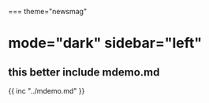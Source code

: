 ===
theme="newsmag"

mode="dark"
sidebar="left"
===
## this better include mdemo.md
{{ inc "../mdemo.md" }}
